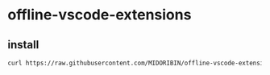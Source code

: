 # offline-vscode-extensions

## install

```sh
curl https://raw.githubusercontent.com/MIDORIBIN/offline-vscode-extensions/main/install.sh | bash
```
